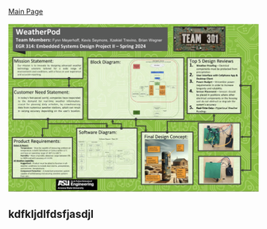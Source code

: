 [Main Page](../Title.md)<br><br>
![alt text](https://raw.githubusercontent.com/314-grp-301/314-grp-301.github.io/main/docs/assets/images/InnovationShowcasePoster.png)
## kdfkljdlfdsfjasdjl
